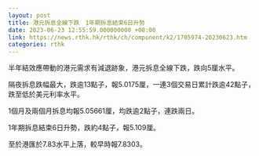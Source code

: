 ```yaml
---
layout: post
title: 港元拆息全線下跌　1年期拆息結束6日升勢
date: 2023-06-23 12:55:59.000000000 +08:00
link: https://news.rthk.hk/rthk/ch/component/k2/1705974-20230623.htm
categories: rthk
---
```


半年結效應帶動的港元需求有減退跡象，港元拆息全線下跌，跌向5厘水平。

隔夜拆息跌幅最大，跌逾13點子，報5.0175厘，一連3個交易日累計跌逾42點子，跌至低於美元利率水平。

1個月及兩個月拆息均報5.05661厘，均跌逾2點子，連跌兩日。

1年期拆息結束6日升勢，跌約4點子，報5.109厘。

至於港匯於7.83水平上落，較早時報7.8303。
